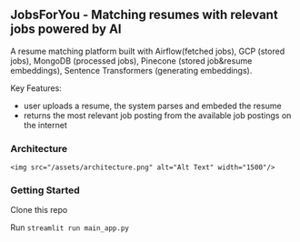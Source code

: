 ## JobsForYou - Matching resumes with relevant jobs powered by AI

A resume matching platform built with Airflow(fetched jobs), GCP (stored jobs), MongoDB (processed jobs), Pinecone (stored job&resume embeddings), Sentence Transformers (generating embeddings).

Key Features:

- user uploads a resume, the system parses and embeded the resume
- returns the most relevant job posting from the available job postings on the internet

### Architecture

`<img src="/assets/architecture.png" alt="Alt Text" width="1500"/>`

### Getting Started

Clone this repo

Run `streamlit run main_app.py`
